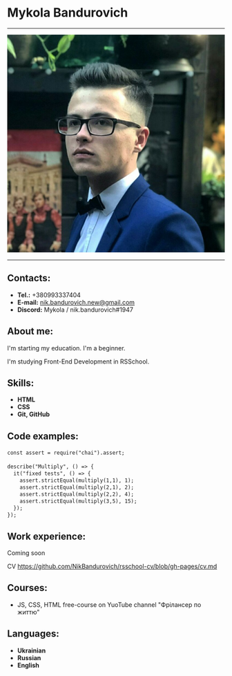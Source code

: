 # Mykola Bandurovich
*****
![my photo](/img/my_photo.jpg)
*****
## Contacts:
* **Tel.:** +380993337404
* **E-mail:** nik.bandurovich.new@gmail.com
* **Discord:** Mykola / nik.bandurovich#1947
## About me:
I'm starting my education. I'm a beginner.

I'm studying Front-End Development in RSSchool.
## Skills:
* **HTML**
* **CSS**
* **Git, GitHub**
## Code examples:
```
const assert = require("chai").assert;

describe("Multiply", () => {
  it("fixed tests", () => {
    assert.strictEqual(multiply(1,1), 1);
    assert.strictEqual(multiply(2,1), 2);
    assert.strictEqual(multiply(2,2), 4);
    assert.strictEqual(multiply(3,5), 15);   
  });
});
```
## Work experience:
Сoming soon

CV https://github.com/NikBandurovich/rsschool-cv/blob/gh-pages/cv.md
## Courses:
* JS, CSS, HTML free-course on YuoTube channel "Фрілансер по життю" 
## Languages:
* **Ukrainian**
* **Russian**
* **English**